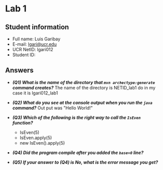 # Lab 1

## Student information

* Full name: Luis Garibay
* E-mail: lgari@ucr.edu
* UCR NetID: lgari012
* Student ID: 

## Answers

- ***(Q1) What is the name of the directory that `mvn archectype:generate` command creates?***
   The name of the directory is NETID_lab1 do in my case it is lgari012_lab1

- ***(Q2) What do you see at the console output when you run the `java` command?***
 Out put was "Hello World!"

- ***(Q3) Which of the following is the right way to call the `IsEven` function?***

    - IsEven(5)
    - IsEven.apply(5)
    - new IsEven().apply(5)

- ***(Q4) Did the program compile after you added the `base=0` line?***


- ***(Q5) If your answer to (Q4) is No, what is the error message you get?***
